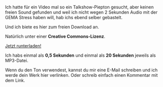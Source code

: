 <!--
.. title: Talkshow-Piepton
.. slug: 281-talkshow-piepton
.. date: 2007-10-20 22:28:48
.. tags: Creative Commons,Audio
.. description:
.. type: text
-->

Ich hatte für ein Video mal so ein Talkshow-Piepton gesucht, aber keinen freien Sound gefunden und weil ich nicht wegen 2 Sekunden Audio mit der GEMA Stress haben will, hab ichs ebend selber gebastelt.
<!-- TEASER_END -->

Und ich biete es hier zum freien Download an.

Natürlich unter einer **Creative Commons-Lizenz**.

[Jetzt runterladen!](/download/Talkshow-Piepton.zip)

Ich habs einmal als **0,5 Sekunden** und einmal als **20 Sekunden** jeweils als MP3-Datei.

Wenn du den Ton verwendest, kannst du mir eine E-Mail schreiben und ich werde dein Werk hier verlinken.
Oder schreib einfach einen Kommentar mit dem Link.
